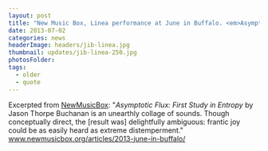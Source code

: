 ```yaml
---
layout: post
title: "New Music Box, Linea performance at June in Buffalo. <em>Asymptotic Flux: First Study in Entropy</em> by Jason Thorpe Buchanan is an unearthly collage of sounds. Though conceptually direct, the [result was] delightfully ambiguous: frantic joy could be as easily heard as extreme distemperment."
date: 2013-07-02
categories: news
headerImage: headers/jib-linea.jpg
thumbnail: updates/jib-linea-250.jpg
photosFolder:
tags:
  - older
  - quote
---
```



Excerpted from <a href="http://www.newmusicbox.org/articles/2013-june-in-buffalo/" target="blank">NewMusicBox</a>: "<em>Asymptotic Flux: First Study in Entropy</em> by Jason Thorpe Buchanan is an unearthly collage of sounds. Though conceptually direct, the [result was] delightfully ambiguous: frantic joy could be as easily heard as extreme distemperment." <a href="http://www.newmusicbox.org/articles/2013-june-in-buffalo/" target="blank">www.newmusicbox.org/articles/2013-june-in-buffalo/</a>
